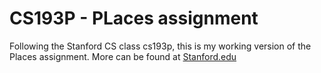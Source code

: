 CS193P - PLaces assignment
=============

Following the Stanford CS class cs193p, this is my working version of the Places assignment.
More can be found at [Stanford.edu](http://www.stanford.edu/class/cs193p/cgi-bin/drupal/)